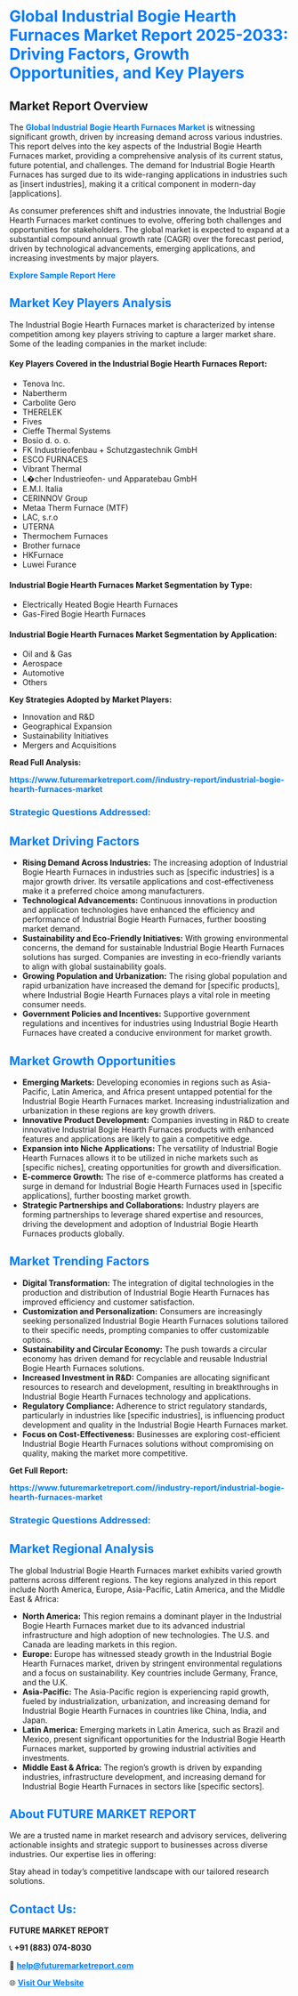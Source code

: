 <h1 style="color: #007BFF;">Global Industrial Bogie Hearth Furnaces Market Report 2025-2033: Driving Factors, Growth Opportunities, and Key Players</h1>

<section id="overview">
<h2>Market Report Overview</h2>
<p>The <a href="https://www.futuremarketreport.com//industry-report/industrial-bogie-hearth-furnaces-market" style="color: #007BFF; text-decoration: none;"><strong>Global Industrial Bogie Hearth Furnaces Market</strong></a> is witnessing significant growth, driven by increasing demand across various industries. This report delves into the key aspects of the Industrial Bogie Hearth Furnaces market, providing a comprehensive analysis of its current status, future potential, and challenges. The demand for Industrial Bogie Hearth Furnaces has surged due to its wide-ranging applications in industries such as [insert industries], making it a critical component in modern-day [applications].</p>
<p>As consumer preferences shift and industries innovate, the Industrial Bogie Hearth Furnaces market continues to evolve, offering both challenges and opportunities for stakeholders. The global market is expected to expand at a substantial compound annual growth rate (CAGR) over the forecast period, driven by technological advancements, emerging applications, and increasing investments by major players.</p>
</section>

<section id="overview">
<p><a href="https://www.futuremarketreport.com//request-sample/reportId=57228" style="color: #007BFF; text-decoration: none;"><strong>Explore Sample Report Here</strong></a></p>
</section>

<section id="key-players">
<h2 style="color: #007BFF;">Market Key Players Analysis</h2>
<p>The Industrial Bogie Hearth Furnaces market is characterized by intense competition among key players striving to capture a larger market share. Some of the leading companies in the market include:</p>
<h4>Key Players Covered in the Industrial Bogie Hearth Furnaces Report:</h4>
<ul><li>Tenova Inc.</li><li>Nabertherm</li><li>Carbolite Gero</li><li>THERELEK</li><li>Fives</li><li>Cieffe Thermal Systems</li><li>Bosio d. o. o.</li><li>FK Industrieofenbau + Schutzgastechnik GmbH</li><li>ESCO FURNACES</li><li>Vibrant Thermal</li><li>L�cher Industrieofen- und Apparatebau GmbH</li><li>E.M.I. Italia</li><li>CERINNOV Group</li><li>Metaa Therm Furnace (MTF)</li><li>LAC, s.r.o</li><li>UTERNA</li><li>Thermochem Furnaces</li><li>Brother furnace</li><li>HKFurnace</li><li>Luwei Furance</li></ul>
<h4>Industrial Bogie Hearth Furnaces Market Segmentation by Type:</h4>
<ul><li>Electrically Heated Bogie Hearth Furnaces</li><li>Gas-Fired Bogie Hearth Furnaces</li></ul>

<h4>Industrial Bogie Hearth Furnaces Market Segmentation by Application:</h4>
<ul><li>Oil and &amp; Gas</li><li>Aerospace</li><li>Automotive</li><li>Others</li></ul>
<p><strong>Key Strategies Adopted by Market Players:</strong></p>
<ul>
<li>Innovation and R&D</li>
<li>Geographical Expansion</li>
<li>Sustainability Initiatives</li>
<li>Mergers and Acquisitions</li>
</ul>
</section>

<section>
<p><strong>Read Full Analysis: </strong></p><a href="https://www.futuremarketreport.com//industry-report/industrial-bogie-hearth-furnaces-market" style="color: #007BFF; text-decoration: none;"><strong>https://www.futuremarketreport.com//industry-report/industrial-bogie-hearth-furnaces-market</strong></a>
<h3 style="color: #007BFF;">Strategic Questions Addressed:</h3>
</section>

<section id="driving-factors">
<h2 style="color: #007BFF;">Market Driving Factors</h2>
<ul>
<li><strong>Rising Demand Across Industries:</strong> The increasing adoption of Industrial Bogie Hearth Furnaces in industries such as [specific industries] is a major growth driver. Its versatile applications and cost-effectiveness make it a preferred choice among manufacturers.</li>
<li><strong>Technological Advancements:</strong> Continuous innovations in production and application technologies have enhanced the efficiency and performance of Industrial Bogie Hearth Furnaces, further boosting market demand.</li>
<li><strong>Sustainability and Eco-Friendly Initiatives:</strong> With growing environmental concerns, the demand for sustainable Industrial Bogie Hearth Furnaces solutions has surged. Companies are investing in eco-friendly variants to align with global sustainability goals.</li>
<li><strong>Growing Population and Urbanization:</strong> The rising global population and rapid urbanization have increased the demand for [specific products], where Industrial Bogie Hearth Furnaces plays a vital role in meeting consumer needs.</li>
<li><strong>Government Policies and Incentives:</strong> Supportive government regulations and incentives for industries using Industrial Bogie Hearth Furnaces have created a conducive environment for market growth.</li>
</ul>
</section>

<section id="growth-opportunities">
<h2 style="color: #007BFF;">Market Growth Opportunities</h2>
<ul>
<li><strong>Emerging Markets:</strong> Developing economies in regions such as Asia-Pacific, Latin America, and Africa present untapped potential for the Industrial Bogie Hearth Furnaces market. Increasing industrialization and urbanization in these regions are key growth drivers.</li>
<li><strong>Innovative Product Development:</strong> Companies investing in R&D to create innovative Industrial Bogie Hearth Furnaces products with enhanced features and applications are likely to gain a competitive edge.</li>
<li><strong>Expansion into Niche Applications:</strong> The versatility of Industrial Bogie Hearth Furnaces allows it to be utilized in niche markets such as [specific niches], creating opportunities for growth and diversification.</li>
<li><strong>E-commerce Growth:</strong> The rise of e-commerce platforms has created a surge in demand for Industrial Bogie Hearth Furnaces used in [specific applications], further boosting market growth.</li>
<li><strong>Strategic Partnerships and Collaborations:</strong> Industry players are forming partnerships to leverage shared expertise and resources, driving the development and adoption of Industrial Bogie Hearth Furnaces products globally.</li>
</ul>
</section>

<section id="trending-factors">
<h2 style="color: #007BFF;">Market Trending Factors</h2>
<ul>
<li><strong>Digital Transformation:</strong> The integration of digital technologies in the production and distribution of Industrial Bogie Hearth Furnaces has improved efficiency and customer satisfaction.</li>
<li><strong>Customization and Personalization:</strong> Consumers are increasingly seeking personalized Industrial Bogie Hearth Furnaces solutions tailored to their specific needs, prompting companies to offer customizable options.</li>
<li><strong>Sustainability and Circular Economy:</strong> The push towards a circular economy has driven demand for recyclable and reusable Industrial Bogie Hearth Furnaces solutions.</li>
<li><strong>Increased Investment in R&D:</strong> Companies are allocating significant resources to research and development, resulting in breakthroughs in Industrial Bogie Hearth Furnaces technology and applications.</li>
<li><strong>Regulatory Compliance:</strong> Adherence to strict regulatory standards, particularly in industries like [specific industries], is influencing product development and quality in the Industrial Bogie Hearth Furnaces market.</li>
<li><strong>Focus on Cost-Effectiveness:</strong> Businesses are exploring cost-efficient Industrial Bogie Hearth Furnaces solutions without compromising on quality, making the market more competitive.</li>
</ul>
</section>

<section>
<p><strong>Get Full Report: </strong></p><a href="https://www.futuremarketreport.com//industry-report/industrial-bogie-hearth-furnaces-market" style="color: #007BFF; text-decoration: none;"><strong>https://www.futuremarketreport.com//industry-report/industrial-bogie-hearth-furnaces-market</strong></a>
<h3 style="color: #007BFF;">Strategic Questions Addressed:</h3>
</section>


<section id="regional-analysis">
<h2 style="color: #007BFF;">Market Regional Analysis</h2>
<p>The global Industrial Bogie Hearth Furnaces market exhibits varied growth patterns across different regions. The key regions analyzed in this report include North America, Europe, Asia-Pacific, Latin America, and the Middle East & Africa:</p>
<ul>
<li><strong>North America:</strong> This region remains a dominant player in the Industrial Bogie Hearth Furnaces market due to its advanced industrial infrastructure and high adoption of new technologies. The U.S. and Canada are leading markets in this region.</li>
<li><strong>Europe:</strong> Europe has witnessed steady growth in the Industrial Bogie Hearth Furnaces market, driven by stringent environmental regulations and a focus on sustainability. Key countries include Germany, France, and the U.K.</li>
<li><strong>Asia-Pacific:</strong> The Asia-Pacific region is experiencing rapid growth, fueled by industrialization, urbanization, and increasing demand for Industrial Bogie Hearth Furnaces in countries like China, India, and Japan.</li>
<li><strong>Latin America:</strong> Emerging markets in Latin America, such as Brazil and Mexico, present significant opportunities for the Industrial Bogie Hearth Furnaces market, supported by growing industrial activities and investments.</li>
<li><strong>Middle East & Africa:</strong> The region’s growth is driven by expanding industries, infrastructure development, and increasing demand for Industrial Bogie Hearth Furnaces in sectors like [specific sectors].</li>
</ul>
</section>

<footer>
<h2 style="color: #007BFF;">About FUTURE MARKET REPORT</h2>
<p>We are a trusted name in market research and advisory services, delivering actionable insights and strategic support to businesses across diverse industries. Our expertise lies in offering:</p>

<p>Stay ahead in today’s competitive landscape with our tailored research solutions.</p>

<h2 style="color: #007BFF;">Contact Us:</h2>
<p><strong>FUTURE MARKET REPORT</strong></p>
<p>📞 <strong>+91 (883) 074-8030</strong></p>
<p>📧 <strong><a href="mailto:help@futuremarketreport.com" style="color: #007BFF;">help@futuremarketreport.com</a></strong></p>
<p>🌐 <strong><a href="https://www.futuremarketreport.com/" style="color: #007BFF;">Visit Our Website</a></strong></p>
</footer>